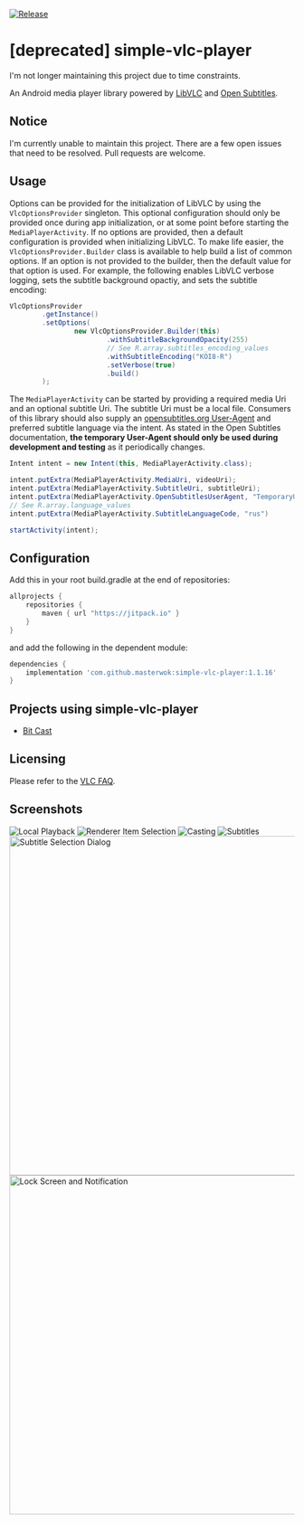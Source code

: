 [![Release](https://jitpack.io/v/masterwok/simple-vlc-player.svg)](https://jitpack.io/#masterwok/simple-vlc-player)

# [deprecated] simple-vlc-player

I'm not longer maintaining this project due to time constraints.

An Android media player library powered by [LibVLC](https://wiki.videolan.org/LibVLC/) and [Open Subtitles](http://trac.opensubtitles.org/projects/opensubtitles/wiki/DevReadFirst).

## Notice

I'm currently unable to maintain this project. There are a few open issues that need to be resolved. Pull requests are welcome.

## Usage

Options can be provided for the initialization of LibVLC by using the ```VlcOptionsProvider``` singleton. This optional configuration should only be provided once during app initialization, or at some point before starting the ```MediaPlayerActivity```. If no options are provided, then a default configuration is provided when initializing LibVLC. To make life easier, the ```VlcOptionsProvider.Builder``` class is available to help build a list of common options. If an option is not provided to the builder, then the default value for that option is used. For example, the following enables LibVLC verbose logging, sets the subtitle background opactiy, and sets the subtitle encoding:

```java
VlcOptionsProvider
        .getInstance()
        .setOptions(
                new VlcOptionsProvider.Builder(this)
                        .withSubtitleBackgroundOpacity(255)
                        // See R.array.subtitles_encoding_values
                        .withSubtitleEncoding("KOI8-R")
                        .setVerbose(true)
                        .build()
        );
```

The ```MediaPlayerActivity``` can be started by providing a required media Uri and an optional subtitle Uri. The subtitle Uri must be a local file. Consumers of this library should also supply an [opensubtitles.org User-Agent](http://trac.opensubtitles.org/projects/opensubtitles/wiki/DevReadFirst) and preferred subtitle language via the intent. As stated in the Open Subtitles documentation, **the temporary User-Agent should only be used during development and testing** as it periodically changes.

```java
Intent intent = new Intent(this, MediaPlayerActivity.class);

intent.putExtra(MediaPlayerActivity.MediaUri, videoUri);
intent.putExtra(MediaPlayerActivity.SubtitleUri, subtitleUri);
intent.putExtra(MediaPlayerActivity.OpenSubtitlesUserAgent, "TemporaryUserAgent")
// See R.array.language_values
intent.putExtra(MediaPlayerActivity.SubtitleLanguageCode, "rus")

startActivity(intent);
```

## Configuration

Add this in your root build.gradle at the end of repositories:
```gradle
allprojects {
    repositories {
        maven { url "https://jitpack.io" }
    }
}
```
and add the following in the dependent module:

```gradle
dependencies {
    implementation 'com.github.masterwok:simple-vlc-player:1.1.16'
}
```

## Projects using simple-vlc-player
- [Bit Cast](https://play.google.com/store/apps/details?id=com.masterwok.bitcast)

## Licensing

Please refer to the [VLC FAQ](https://wiki.videolan.org/Frequently_Asked_Questions/#May_I_redistribute_libVLC_in_my_application.3F).

## Screenshots

![Local Playback](/sample/screenshots/localPlayback.jpg?raw=true "Local Playback")
![Renderer Item Selection](/sample/screenshots/rendererItemSelection.jpg?raw=true "Renderer Item Selection")
![Casting](/sample/screenshots/casting.jpg?raw=true "Casting")
![Subtitles](/sample/screenshots/subtitles.jpg?raw=true "Subtitles")
<img src="/sample/screenshots/subtitleSelection.jpg?raw=true" height="600" title="Subtitle Selection Dialog">
<img src="/sample/screenshots/lockScreenAndNotification.jpg?raw=true" height="600" title="Lock Screen and Notification">
